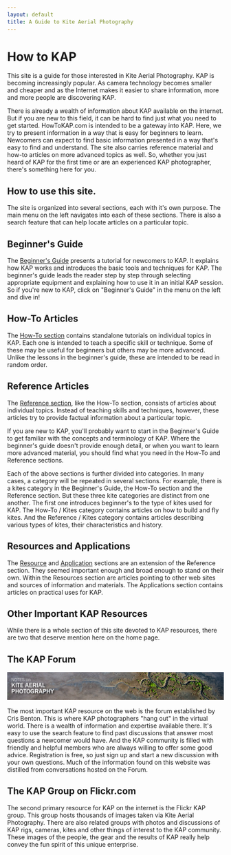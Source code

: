 ```yaml
---
layout: default
title: A Guide to Kite Aerial Photography
---
```


# How to KAP

This site is a guide for those interested in Kite Aerial Photography.
KAP is becoming increasingly popular.  As camera technology becomes
smaller and cheaper and as the Internet makes it easier to share
information, more and more people are discovering KAP.

There is already a wealth of information about KAP available on the
internet.  But if you are new to this field, it can be hard to find
just what you need to get started.  HowToKAP.com is intended to be a
gateway into KAP.  Here, we try to present information in a way that
is easy for beginners to learn.  Newcomers can expect to find basic
information presented in a way that's easy to find and understand.
The site also carries reference material and how-to articles on more
advanced topics as well.  So, whether you just heard of KAP for the
first time or are an experienced KAP photographer, there's something
here for you.

## How to use this site.

The site is organized into several sections, each with it's own
purpose.  The main menu on the left navigates into each of these
sections.  There is also a search feature that can help locate
articles on a particular topic.

## Beginner's Guide

The [Beginner's Guide](/tutorial/) presents a tutorial for newcomers to KAP.  It
explains how KAP works and introduces the basic tools and techniques
for KAP.  The beginner's guide leads the reader step by step through
selecting appropriate equipment and explaining how to use it in an
initial KAP session.  So if you're new to KAP, click on "Beginner's
Guide" in the menu on the left and dive in!

## How-To Articles

The [How-To section](/how-to/) contains standalone tutorials on
individual topics in KAP.  Each one is intended to teach a specific
skill or technique.  Some of these may be useful for beginners but
others may be more advanced.  Unlike the lessons in the beginner's
guide, these are intended to be read in random order.

## Reference Articles

The [Reference section](/reference/), like the How-To section,
consists of articles about individual topics.  Instead of teaching
skills and techniques, however, these articles try to provide factual
information about a particular topic.

If you are new to KAP, you'll probably want to start in the Beginner's
Guide to get familiar with the concepts and terminology of KAP.  Where
the beginner's guide doesn't provide enough detail, or when you want
to learn more advanced material, you should find what you need in the
How-To and Reference sections.

Each of the above sections is further divided into categories.  In
many cases, a category will be repeated in several sections.  For
example, there is a kites category in the Beginner's Guide, the How-To
section and the Reference section.  But these three kite categories
are distinct from one another.  The first one introduces beginner's to
the type of kites used for KAP.  The How-To / Kites category contains
articles on how to build and fly kites.  And the Reference / Kites
category contains articles describing various types of kites, their
characteristics and history.

## Resources and Applications

The [Resource](/resource/) and [Application](application) sections are
an extension of the Reference section.  They seemed important enough
and broad enough to stand on their own.  Within the Resources section
are articles pointing to other web sites and sources of information
and materials.  The Applications section contains articles on
practical uses for KAP.

## Other Important KAP Resources

While there is a whole section of this site devoted to KAP resources,
there are two that deserve mention here on the home page.

## The KAP Forum

![KAP Forum](/image/forum-header.jpg)

The most important KAP resource on the web is the forum established by
Cris Benton.  This is where KAP photographers "hang out" in the
virtual world.  There is a wealth of information and expertise
available there.  It's easy to use the search feature to find past
discussions that answer most questions a newcomer would have.  And the
KAP community is filled with friendly and helpful members who are
always willing to offer some good advice.  Registration is free, so
just sign up and start a new discussion with your own questions.  Much
of the information found on this website was distilled from
conversations hosted on the Forum.

## The KAP Group on Flickr.com

The second primary resource for KAP on the internet is the Flickr KAP
group.  This group hosts thousands of images taken via Kite Aerial
Photography.  There are also related groups with photos and
discussions of KAP rigs, cameras, kites and other things of interest
to the KAP community.  These images of the people, the gear and the
results of KAP really help convey the fun spirit of this unique
enterprise.


